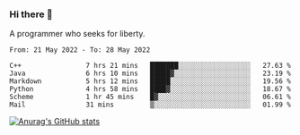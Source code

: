 ### Hi there 👋

<!--
**shejialuo/shejialuo** is a ✨ _special_ ✨ repository because its `README.md` (this file) appears on your GitHub profile.

Here are some ideas to get you started:

- 🔭 I’m currently working on ...
- 🌱 I’m currently learning ...
- 👯 I’m looking to collaborate on ...
- 🤔 I’m looking for help with ...
- 💬 Ask me about ...
- 📫 How to reach me: ...
- 😄 Pronouns: ...
- ⚡ Fun fact: ...
-->

A programmer who seeks for liberty.

<!--START_SECTION:waka-->

```text
From: 21 May 2022 - To: 28 May 2022

C++                7 hrs 21 mins   ███████░░░░░░░░░░░░░░░░░░   27.63 %
Java               6 hrs 10 mins   █████▓░░░░░░░░░░░░░░░░░░░   23.19 %
Markdown           5 hrs 12 mins   █████░░░░░░░░░░░░░░░░░░░░   19.56 %
Python             4 hrs 58 mins   ████▓░░░░░░░░░░░░░░░░░░░░   18.67 %
Scheme             1 hr 45 mins    █▓░░░░░░░░░░░░░░░░░░░░░░░   06.61 %
Mail               31 mins         ▒░░░░░░░░░░░░░░░░░░░░░░░░   01.99 %
```

<!--END_SECTION:waka-->

[![Anurag's GitHub stats](https://github-readme-stats.vercel.app/api?username=shejialuo&show_icons=true&theme=dracula)](https://github.com/anuraghazra/github-readme-stats)
